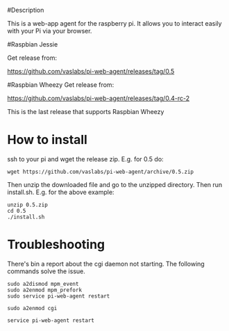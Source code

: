 #Description

This is a web-app agent for the raspberry pi. It allows you to interact easily with your Pi via your browser. 


#Raspbian Jessie

Get release from:

https://github.com/vaslabs/pi-web-agent/releases/tag/0.5


#Raspbian Wheezy
Get release from:

https://github.com/vaslabs/pi-web-agent/releases/tag/0.4-rc-2

This is the last release that supports Raspbian Wheezy


# How to install

ssh to your pi and wget the release zip. E.g. for 0.5 do:
```shell
wget https://github.com/vaslabs/pi-web-agent/archive/0.5.zip
```
Then unzip the downloaded file and go to the unzipped directory. Then run install.sh.
E.g. for the above example:
```shell
unzip 0.5.zip
cd 0.5
./install.sh
```
# Troubleshooting
There's bin a report about the cgi daemon not starting. The following commands solve the issue.
```
sudo a2dismod mpm_event
sudo a2enmod mpm_prefork
sudo service pi-web-agent restart

sudo a2enmod cgi

service pi-web-agent restart
```
